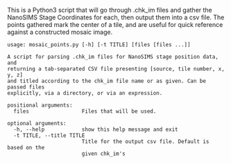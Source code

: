 This is a Python3 script that will go through .chk_im files and gather the NanoSIMS Stage Coordinates for each, then output them into a csv file.
The points gathered mark the center of a tile, and are useful for quick reference against a constructed mosaic image.



```
usage: mosaic_points.py [-h] [-t TITLE] [files [files ...]]

A script for parsing .chk_im files for NanoSIMS stage position data, and
returning a tab-separated CSV file presenting [source, tile number, x, y, z]
and titled according to the chk_im file name or as given. Can be passed files
explicitly, via a directory, or via an expression.

positional arguments:
  files                 Files that will be used.

optional arguments:
  -h, --help            show this help message and exit
  -t TITLE, --title TITLE
                        Title for the output csv file. Default is based on the
                        given chk_im's
```

